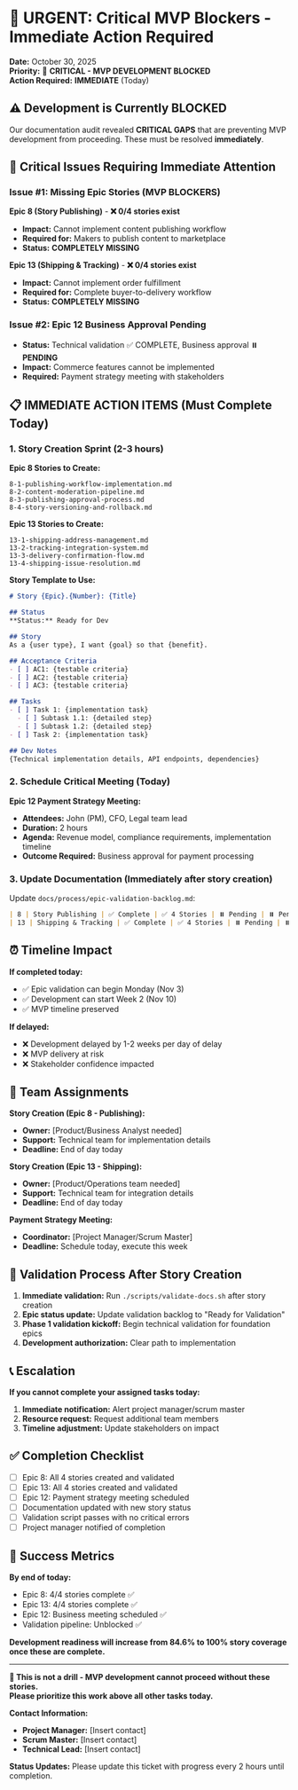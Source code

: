 # 🚨 URGENT: Critical MVP Blockers - Immediate Action Required

**Date:** October 30, 2025  
**Priority:** 🔴 **CRITICAL - MVP DEVELOPMENT BLOCKED**  
**Action Required:** **IMMEDIATE** (Today)

## ⚠️ Development is Currently BLOCKED

Our documentation audit revealed **CRITICAL GAPS** that are preventing MVP development from proceeding. These must be resolved **immediately**.

## 🚨 Critical Issues Requiring Immediate Attention

### **Issue #1: Missing Epic Stories (MVP BLOCKERS)**

**Epic 8 (Story Publishing)** - **❌ 0/4 stories exist**
- **Impact:** Cannot implement content publishing workflow
- **Required for:** Makers to publish content to marketplace
- **Status:** **COMPLETELY MISSING**

**Epic 13 (Shipping & Tracking)** - **❌ 0/4 stories exist** 
- **Impact:** Cannot implement order fulfillment
- **Required for:** Complete buyer-to-delivery workflow
- **Status:** **COMPLETELY MISSING**

### **Issue #2: Epic 12 Business Approval Pending**
- **Status:** Technical validation ✅ COMPLETE, Business approval ⏸️ **PENDING**
- **Impact:** Commerce features cannot be implemented
- **Required:** Payment strategy meeting with stakeholders

## 📋 IMMEDIATE ACTION ITEMS (Must Complete Today)

### **1. Story Creation Sprint (2-3 hours)**

**Epic 8 Stories to Create:**
```
8-1-publishing-workflow-implementation.md
8-2-content-moderation-pipeline.md  
8-3-publishing-approval-process.md
8-4-story-versioning-and-rollback.md
```

**Epic 13 Stories to Create:**
```
13-1-shipping-address-management.md
13-2-tracking-integration-system.md
13-3-delivery-confirmation-flow.md
13-4-shipping-issue-resolution.md
```

**Story Template to Use:**
```markdown
# Story {Epic}.{Number}: {Title}

## Status
**Status:** Ready for Dev

## Story
As a {user type}, I want {goal} so that {benefit}.

## Acceptance Criteria
- [ ] AC1: {testable criteria}
- [ ] AC2: {testable criteria}
- [ ] AC3: {testable criteria}

## Tasks
- [ ] Task 1: {implementation task}
  - [ ] Subtask 1.1: {detailed step}
  - [ ] Subtask 1.2: {detailed step}
- [ ] Task 2: {implementation task}

## Dev Notes
{Technical implementation details, API endpoints, dependencies}
```

### **2. Schedule Critical Meeting (Today)**

**Epic 12 Payment Strategy Meeting:**
- **Attendees:** John (PM), CFO, Legal team lead
- **Duration:** 2 hours
- **Agenda:** Revenue model, compliance requirements, implementation timeline
- **Outcome Required:** Business approval for payment processing

### **3. Update Documentation (Immediately after story creation)**

Update `docs/process/epic-validation-backlog.md`:
```markdown
| 8 | Story Publishing | ✅ Complete | ✅ 4 Stories | ⏸️ Pending | ⏸️ Pending | Ready for Validation |
| 13 | Shipping & Tracking | ✅ Complete | ✅ 4 Stories | ⏸️ Pending | ⏸️ Pending | Ready for Validation |
```

## ⏰ Timeline Impact

**If completed today:**
- ✅ Epic validation can begin Monday (Nov 3)
- ✅ Development can start Week 2 (Nov 10)
- ✅ MVP timeline preserved

**If delayed:**
- ❌ Development delayed by 1-2 weeks per day of delay
- ❌ MVP delivery at risk
- ❌ Stakeholder confidence impacted

## 👥 Team Assignments

**Story Creation (Epic 8 - Publishing):**
- **Owner:** [Product/Business Analyst needed]
- **Support:** Technical team for implementation details
- **Deadline:** End of day today

**Story Creation (Epic 13 - Shipping):**
- **Owner:** [Product/Operations team needed]
- **Support:** Technical team for integration details  
- **Deadline:** End of day today

**Payment Strategy Meeting:**
- **Coordinator:** [Project Manager/Scrum Master]
- **Deadline:** Schedule today, execute this week

## 🔄 Validation Process After Story Creation

1. **Immediate validation:** Run `./scripts/validate-docs.sh` after story creation
2. **Epic status update:** Update validation backlog to "Ready for Validation"
3. **Phase 1 validation kickoff:** Begin technical validation for foundation epics
4. **Development authorization:** Clear path to implementation

## 📞 Escalation

**If you cannot complete your assigned tasks today:**
1. **Immediate notification:** Alert project manager/scrum master
2. **Resource request:** Request additional team members
3. **Timeline adjustment:** Update stakeholders on impact

## ✅ Completion Checklist

- [ ] Epic 8: All 4 stories created and validated
- [ ] Epic 13: All 4 stories created and validated  
- [ ] Epic 12: Payment strategy meeting scheduled
- [ ] Documentation updated with new story status
- [ ] Validation script passes with no critical errors
- [ ] Project manager notified of completion

## 🎯 Success Metrics

**By end of today:**
- Epic 8: 4/4 stories complete ✅
- Epic 13: 4/4 stories complete ✅
- Epic 12: Business meeting scheduled ✅
- Validation pipeline: Unblocked ✅

**Development readiness will increase from 84.6% to 100% story coverage once these are complete.**

---

**🚨 This is not a drill - MVP development cannot proceed without these stories.**  
**Please prioritize this work above all other tasks today.**

**Contact Information:**
- **Project Manager:** [Insert contact]
- **Scrum Master:** [Insert contact]  
- **Technical Lead:** [Insert contact]

**Status Updates:** Please update this ticket with progress every 2 hours until completion.